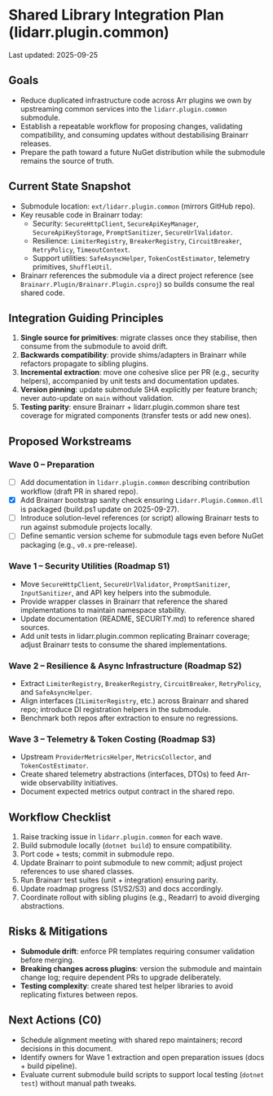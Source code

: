 # Shared Library Integration Plan (lidarr.plugin.common)

Last updated: 2025-09-25

## Goals

- Reduce duplicated infrastructure code across Arr plugins we own by upstreaming common services into the `lidarr.plugin.common` submodule.
- Establish a repeatable workflow for proposing changes, validating compatibility, and consuming updates without destabilising Brainarr releases.
- Prepare the path toward a future NuGet distribution while the submodule remains the source of truth.

## Current State Snapshot

- Submodule location: `ext/lidarr.plugin.common` (mirrors GitHub repo).
- Key reusable code in Brainarr today:
  - Security: `SecureHttpClient`, `SecureApiKeyManager`, `SecureApiKeyStorage`, `PromptSanitizer`, `SecureUrlValidator`.
  - Resilience: `LimiterRegistry`, `BreakerRegistry`, `CircuitBreaker`, `RetryPolicy`, `TimeoutContext`.
  - Support utilities: `SafeAsyncHelper`, `TokenCostEstimator`, telemetry primitives, `ShuffleUtil`.
- Brainarr references the submodule via a direct project reference (see `Brainarr.Plugin/Brainarr.Plugin.csproj`) so builds consume the real shared code.

## Integration Guiding Principles

1. **Single source for primitives**: migrate classes once they stabilise, then consume from the submodule to avoid drift.
2. **Backwards compatibility**: provide shims/adapters in Brainarr while refactors propagate to sibling plugins.
3. **Incremental extraction**: move one cohesive slice per PR (e.g., security helpers), accompanied by unit tests and documentation updates.
4. **Version pinning**: update submodule SHA explicitly per feature branch; never auto-update on `main` without validation.
5. **Testing parity**: ensure Brainarr + lidarr.plugin.common share test coverage for migrated components (transfer tests or add new ones).

## Proposed Workstreams

### Wave 0 – Preparation

- [ ] Add documentation in `lidarr.plugin.common` describing contribution workflow (draft PR in shared repo).
- [x] Add Brainarr bootstrap sanity check ensuring `Lidarr.Plugin.Common.dll` is packaged (build.ps1 update on 2025-09-27).
- [ ] Introduce solution-level references (or script) allowing Brainarr tests to run against submodule projects locally.
- [ ] Define semantic version scheme for submodule tags even before NuGet packaging (e.g., `v0.x` pre-release).

### Wave 1 – Security Utilities (Roadmap S1)

- Move `SecureHttpClient`, `SecureUrlValidator`, `PromptSanitizer`, `InputSanitizer`, and API key helpers into the submodule.
- Provide wrapper classes in Brainarr that reference the shared implementations to maintain namespace stability.
- Update documentation (README, SECURITY.md) to reference shared sources.
- Add unit tests in lidarr.plugin.common replicating Brainarr coverage; adjust Brainarr tests to consume the shared implementations.

### Wave 2 – Resilience & Async Infrastructure (Roadmap S2)

- Extract `LimiterRegistry`, `BreakerRegistry`, `CircuitBreaker`, `RetryPolicy`, and `SafeAsyncHelper`.
- Align interfaces (`ILimiterRegistry`, etc.) across Brainarr and shared repo; introduce DI registration helpers in the submodule.
- Benchmark both repos after extraction to ensure no regressions.

### Wave 3 – Telemetry & Token Costing (Roadmap S3)

- Upstream `ProviderMetricsHelper`, `MetricsCollector`, and `TokenCostEstimator`.
- Create shared telemetry abstractions (interfaces, DTOs) to feed Arr-wide observability initiatives.
- Document expected metrics output contract in the shared repo.

## Workflow Checklist

1. Raise tracking issue in `lidarr.plugin.common` for each wave.
2. Build submodule locally (`dotnet build`) to ensure compatibility.
3. Port code + tests; commit in submodule repo.
4. Update Brainarr to point submodule to new commit; adjust project references to use shared classes.
5. Run Brainarr test suites (unit + integration) ensuring parity.
6. Update roadmap progress (S1/S2/S3) and docs accordingly.
7. Coordinate rollout with sibling plugins (e.g., Readarr) to avoid diverging abstractions.

## Risks & Mitigations

- **Submodule drift**: enforce PR templates requiring consumer validation before merging.
- **Breaking changes across plugins**: version the submodule and maintain change log; require dependent PRs to upgrade deliberately.
- **Testing complexity**: create shared test helper libraries to avoid replicating fixtures between repos.

## Next Actions (C0)

- Schedule alignment meeting with shared repo maintainers; record decisions in this document.
- Identify owners for Wave 1 extraction and open preparation issues (docs + build pipeline).
- Evaluate current submodule build scripts to support local testing (`dotnet test`) without manual path tweaks.
